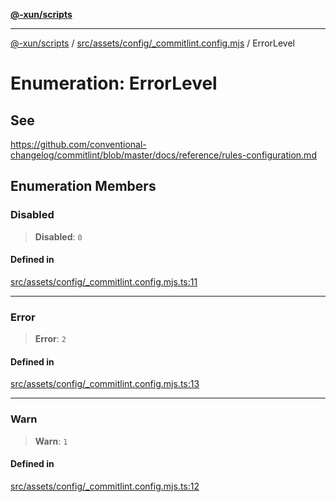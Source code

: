 [**@-xun/scripts**](../../../../../README.md)

***

[@-xun/scripts](../../../../../README.md) / [src/assets/config/\_commitlint.config.mjs](../README.md) / ErrorLevel

# Enumeration: ErrorLevel

## See

https://github.com/conventional-changelog/commitlint/blob/master/docs/reference/rules-configuration.md

## Enumeration Members

### Disabled

> **Disabled**: `0`

#### Defined in

[src/assets/config/\_commitlint.config.mjs.ts:11](https://github.com/Xunnamius/xscripts/blob/12020afea79f1ec674174f8cb4103ac0b46875c5/src/assets/config/_commitlint.config.mjs.ts#L11)

***

### Error

> **Error**: `2`

#### Defined in

[src/assets/config/\_commitlint.config.mjs.ts:13](https://github.com/Xunnamius/xscripts/blob/12020afea79f1ec674174f8cb4103ac0b46875c5/src/assets/config/_commitlint.config.mjs.ts#L13)

***

### Warn

> **Warn**: `1`

#### Defined in

[src/assets/config/\_commitlint.config.mjs.ts:12](https://github.com/Xunnamius/xscripts/blob/12020afea79f1ec674174f8cb4103ac0b46875c5/src/assets/config/_commitlint.config.mjs.ts#L12)

